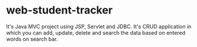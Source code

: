 # web-student-tracker
It's Java MVC project using JSP, Servlet and JDBC. It's CRUD application in which you can add, update, delete and search the data based on entered words on search bar.
